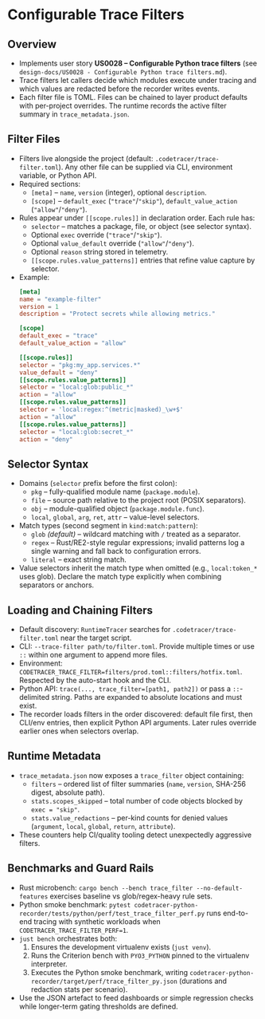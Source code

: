 # Configurable Trace Filters

## Overview
- Implements user story **US0028 – Configurable Python trace filters** (see `design-docs/US0028 - Configurable Python trace filters.md`).
- Trace filters let callers decide which modules execute under tracing and which values are redacted before the recorder writes events.
- Each filter file is TOML. Files can be chained to layer product defaults with per-project overrides. The runtime records the active filter summary in `trace_metadata.json`.

## Filter Files
- Filters live alongside the project (default: `.codetracer/trace-filter.toml`). Any other file can be supplied via CLI, environment variable, or Python API.
- Required sections:
  - `[meta]` – `name`, `version` (integer), optional `description`.
  - `[scope]` – `default_exec` (`"trace"`/`"skip"`), `default_value_action` (`"allow"`/`"deny"`).
- Rules appear under `[[scope.rules]]` in declaration order. Each rule has:
  - `selector` – matches a package, file, or object (see selector syntax).
  - Optional `exec` override (`"trace"`/`"skip"`).
  - Optional `value_default` override (`"allow"`/`"deny"`).
  - Optional `reason` string stored in telemetry.
  - `[[scope.rules.value_patterns]]` entries that refine value capture by selector.
- Example:
  ```toml
  [meta]
  name = "example-filter"
  version = 1
  description = "Protect secrets while allowing metrics."

  [scope]
  default_exec = "trace"
  default_value_action = "allow"

  [[scope.rules]]
  selector = "pkg:my_app.services.*"
  value_default = "deny"
  [[scope.rules.value_patterns]]
  selector = "local:glob:public_*"
  action = "allow"
  [[scope.rules.value_patterns]]
  selector = 'local:regex:^(metric|masked)_\w+$'
  action = "allow"
  [[scope.rules.value_patterns]]
  selector = "local:glob:secret_*"
  action = "deny"
  ```

## Selector Syntax
- Domains (`selector` prefix before the first colon):
  - `pkg` – fully-qualified module name (`package.module`).
  - `file` – source path relative to the project root (POSIX separators).
  - `obj` – module-qualified object (`package.module.func`).
  - `local`, `global`, `arg`, `ret`, `attr` – value-level selectors.
- Match types (second segment in `kind:match:pattern`):
  - `glob` *(default)* – wildcard matching with `/` treated as a separator.
  - `regex` – Rust/RE2-style regular expressions; invalid patterns log a single warning and fall back to configuration errors.
  - `literal` – exact string match.
- Value selectors inherit the match type when omitted (e.g., `local:token_*` uses glob). Declare the match type explicitly when combining separators or anchors.

## Loading and Chaining Filters
- Default discovery: `RuntimeTracer` searches for `.codetracer/trace-filter.toml` near the target script.
- CLI: `--trace-filter path/to/filter.toml`. Provide multiple times or use `::` within one argument to append more files.
- Environment: `CODETRACER_TRACE_FILTER=filters/prod.toml::filters/hotfix.toml`. Respected by the auto-start hook and the CLI.
- Python API: `trace(..., trace_filter=[path1, path2])` or pass a `::`-delimited string. Paths are expanded to absolute locations and must exist.
- The recorder loads filters in the order discovered: default file first, then CLI/env entries, then explicit Python API arguments. Later rules override earlier ones when selectors overlap.

## Runtime Metadata
- `trace_metadata.json` now exposes a `trace_filter` object containing:
  - `filters` – ordered list of filter summaries (`name`, `version`, SHA-256 digest, absolute path).
  - `stats.scopes_skipped` – total number of code objects blocked by `exec = "skip"`.
  - `stats.value_redactions` – per-kind counts for denied values (`argument`, `local`, `global`, `return`, `attribute`).
- These counters help CI/quality tooling detect unexpectedly aggressive filters.

## Benchmarks and Guard Rails
- Rust microbench: `cargo bench --bench trace_filter --no-default-features` exercises baseline vs glob/regex-heavy rule sets.
- Python smoke benchmark: `pytest codetracer-python-recorder/tests/python/perf/test_trace_filter_perf.py` runs end-to-end tracing with synthetic workloads when `CODETRACER_TRACE_FILTER_PERF=1`.
- `just bench` orchestrates both:
  1. Ensures the development virtualenv exists (`just venv`).
  2. Runs the Criterion bench with `PYO3_PYTHON` pinned to the virtualenv interpreter.
  3. Executes the Python smoke benchmark, writing `codetracer-python-recorder/target/perf/trace_filter_py.json` (durations and redaction stats per scenario).
- Use the JSON artefact to feed dashboards or simple regression checks while longer-term gating thresholds are defined.
